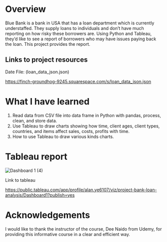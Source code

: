 # Overview
Blue Bank is a bank in USA that has a loan department which is currently understaffed. They supply loans to individuals and don’t have much reporting on how risky these
borrowers are. Using Python and Tableau, they’d like to see a report of borrowers who may have issues paying back the loan. This project provides the report.

## Links to project resources
Date File: (loan_data_json.json)

https://finch-groundhog-9245.squarespace.com/s/loan_data_json.json

# What I have learned
1. Read data from CSV file into data frame in Python with pandas, process, clean, and store data.
2. Use Tableau to draw charts showing how time, client ages, client types, countries, and items affect sales, costs, profits with time.
3. How to use Tableau to draw various kinds charts.

# Tableau report
![Dashboard 1 (4)](https://user-images.githubusercontent.com/76865032/213982586-5114b62d-e8b6-4d1a-95ec-892eeab9463a.png)

Link to tableau

https://public.tableau.com/app/profile/alan.ye6107/viz/project-bank-loan-analysis/Dashboard1?publish=yes

# Acknowledgements
I would like to thank the instructor of the course, Dee Naido from Udemy, for providing this informative course in a clear and efficient way.
